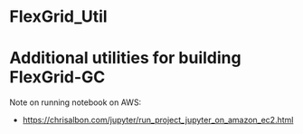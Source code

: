 # FlexGrid_Util
# Additional utilities for building FlexGrid-GC

Note on running notebook on AWS:
- https://chrisalbon.com/jupyter/run_project_jupyter_on_amazon_ec2.html

